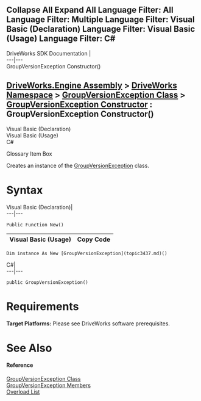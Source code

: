Collapse All Expand All Language Filter: All  Language Filter: Multiple  Language Filter: Visual Basic (Declaration) Language Filter: Visual Basic (Usage) Language Filter: C#  
---  
DriveWorks SDK Documentation  |   
---|---  
GroupVersionException Constructor()   
  
[DriveWorks.Engine Assembly](topic2156.md) > [DriveWorks Namespace](topic2159.md) > [GroupVersionException Class](topic3437.md) > [GroupVersionException Constructor](topic3443.md) : GroupVersionException Constructor()  
---  
  
Visual Basic (Declaration)    
Visual Basic (Usage)    
C# 

Glossary Item Box

Creates an instance of the [GroupVersionException](topic3437.md) class. 

# Syntax

Visual Basic (Declaration)|   
---|---  
      
    
    Public Function New()  
  
Visual Basic (Usage)| Copy Code  
---|---  
      
    
    Dim instance As New [GroupVersionException](topic3437.md)()  
  
C#|   
---|---  
      
    
    public GroupVersionException()  
  
# Requirements

**Target Platforms:** Please see DriveWorks software prerequisites.

# See Also

#### Reference

[GroupVersionException Class](topic3437.md)   
[GroupVersionException Members](topic3438.md)   
[Overload List](topic3443.md)


